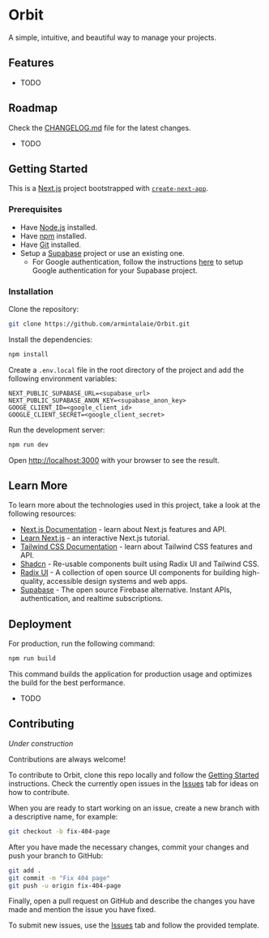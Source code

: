 # Orbit

A simple, intuitive, and beautiful way to manage your projects.

## Features

- TODO

## Roadmap

Check the [CHANGELOG.md](CHANGELOG.md) file for the latest changes.

- TODO

## Getting Started

This is a [Next.js](https://nextjs.org/) project bootstrapped with [`create-next-app`](https://github.com/vercel/next.js/tree/canary/packages/create-next-app).

### Prerequisites

- Have [Node.js](https://nodejs.org/en/) installed.
- Have [npm](https://www.npmjs.com/) installed.
- Have [Git](https://git-scm.com/) installed.
- Setup a [Supabase](https://supabase.com/) project or use an existing one.
  - For Google authentication, follow the instructions [here](https://supabase.io/docs/guides/auth#sign-in-with-google) to setup Google authentication for your Supabase project.

### Installation

Clone the repository:

```bash
git clone https://github.com/armintalaie/Orbit.git
```

Install the dependencies:

```bash
npm install
```

Create a `.env.local` file in the root directory of the project and add the following environment variables:

```text
NEXT_PUBLIC_SUPABASE_URL=<supabase_url>
NEXT_PUBLIC_SUPABASE_ANON_KEY=<supabase_anon_key>
GOOGE_CLIENT_ID=<google_client_id>
GOOGLE_CLIENT_SECRET=<google_client_secret>
```

Run the development server:

```bash
npm run dev
```

Open [http://localhost:3000](http://localhost:3000) with your browser to see the result.

## Learn More

To learn more about the technologies used in this project, take a look at the following resources:

- [Next.js Documentation](https://nextjs.org/docs) - learn about Next.js features and API.
- [Learn Next.js](https://nextjs.org/learn) - an interactive Next.js tutorial.
- [Tailwind CSS Documentation](https://tailwindcss.com/docs) - learn about Tailwind CSS features and API.
- [Shadcn](https://ui.shadcn.com/) - Re-usable components built using Radix UI and Tailwind CSS.
- [Radix UI](https://www.radix-ui.com/) - A collection of open source UI components for building high-quality, accessible design systems and web apps.
- [Supabase](https://supabase.com) - The open source Firebase alternative. Instant APIs, authentication, and realtime subscriptions.

## Deployment

For production, run the following command:

```bash
npm run build
```

This command builds the application for production usage and optimizes the build for the best performance.

- TODO

## Contributing

_Under construction_

Contributions are always welcome!

To contribute to Orbit, clone this repo locally and follow the [Getting Started](#getting-started) instructions. Check the currently open issues in the [Issues](https://github.com/armintalaie/Orbit/issues) tab for ideas on how to contribute.

When you are ready to start working on an issue, create a new branch with a descriptive name, for example:

```bash
git checkout -b fix-404-page
```

After you have made the necessary changes, commit your changes and push your branch to GitHub:

```bash
git add .
git commit -m "Fix 404 page"
git push -u origin fix-404-page
```

Finally, open a pull request on GitHub and describe the changes you have made and mention the issue you have fixed.

To submit new issues, use the [Issues](https://github.com/armintalaie/Orbit/issues) tab and follow the provided template.
